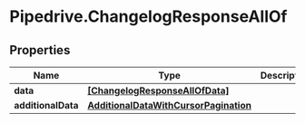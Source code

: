 # Pipedrive.ChangelogResponseAllOf

## Properties

Name | Type | Description | Notes
------------ | ------------- | ------------- | -------------
**data** | [**[ChangelogResponseAllOfData]**](ChangelogResponseAllOfData.md) |  | [optional] 
**additionalData** | [**AdditionalDataWithCursorPagination**](AdditionalDataWithCursorPagination.md) |  | [optional] 


